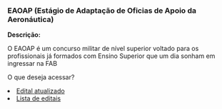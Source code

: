 ### EAOAP (Estágio de Adaptação de Oficias de Apoio da Aeronáutica)

**Descrição:**

O EAOAP é um concurso militar de nível superior voltado para os profissionais já formados com Ensino Superior que um dia sonham em ingressar na FAB

O que deseja acessar?

<li>
<a href="https://github.com/mathsstack/concursos-militares-/blob/main/aeronautica/eaoap/editais/ie_ea_eaoap_2024.pdf">Edital atualizado</a>
</li>
<li>
<a href="https://github.com/mathsstack/concursos-militares-/blob/main/aeronautica/eaoap/editais/">Lista de editais</a>
</li>

